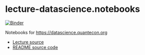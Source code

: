 # lecture-datascience.notebooks

[![Binder](https://mybinder.org/badge_logo.svg)](https://mybinder.org/v2/gh/QuantEcon/lecture-datascience.notebooks/master)

Notebooks for https://datascience.quantecon.org

- [Lecture source](https://github.com/QuantEcon/lecture-datascience.myst)
- [README source code](https://github.com/QuantEcon/lecture-datascience.myst/blob/main/_notebook_repo/README.md) 
